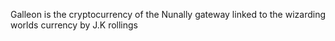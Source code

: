 Galleon is the cryptocurrency of the Nunally gateway linked to the wizarding worlds currency  by J.K rollings

